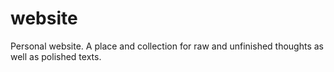 # website

Personal website. A place and collection for raw and unfinished thoughts as
well as polished texts. 
